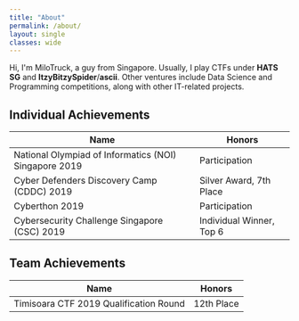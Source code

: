```yaml
---
title: "About"
permalink: /about/
layout: single
classes: wide
---
```


Hi, I'm MiloTruck, a guy from Singapore. Usually, I play CTFs under **HATS SG** and **ItzyBitzySpider**/**ascii**. Other ventures include Data Science and Programming competitions, along with other IT-related projects.

## Individual Achievements  

| Name                                                  	| Honors                   		|
|-------------------------------------------------------	|--------------------------		|
| National Olympiad of Informatics (NOI) Singapore 2019 	| Participation            		|
| Cyber Defenders Discovery Camp (CDDC) 2019            	| Silver Award, 7th Place  		|
| Cyberthon 2019                                        	| Participation            		|
| Cybersecurity Challenge Singapore (CSC) 2019          	| Individual Winner, Top 6 		| 


## Team Achievements  

| Name                                   	| Honors     	|
|----------------------------------------	|------------	|
| Timisoara CTF 2019 Qualification Round 	| 12th Place 	|
